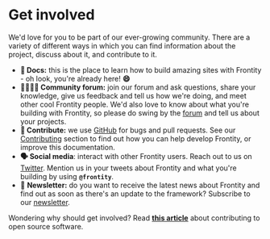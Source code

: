 # Get involved

We'd love for you to be part of our ever-growing community. There are a variety of different ways in which you can find information about the project, discuss about it, and contribute to it.

* **📖  Docs:** this is the place to learn how to build amazing sites with Frontity - oh look, you're already here! **😄**
* **👨‍👩‍👧‍👦  Community forum:** join our forum and ask questions, share your knowledge, give us feedback and tell us how we're doing, and meet other cool Frontity people. We'd also love to know about what you're building with Frontity, so please do swing by the [forum](https://community.frontity.org/) and tell us about your projects.
* **🐞  Contribute:** we use [GitHub](https://github.com/frontity/frontity) for bugs and pull requests. See our [Contributing](../contributing/) section to find out how you can help develop Frontity, or improve this documentation.
* **🗣  Social media**: interact with other Frontity users. Reach out to us on [Twitter](https://twitter.com/frontity). Mention us in your tweets about Frontity and what you're building by using **`@frontity`**.
* 💌  **Newsletter:** do you want to receive the latest news about Frontity and find out as soon as there's an update to the framework? Subscribe to our [newsletter](https://frontity.org/#newsletter).

Wondering why should get involved? Read [**this article**](https://opensource.guide/how-to-contribute/#why-contribute-to-open-source) about contributing to open source software.

